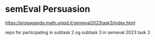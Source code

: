 # semEval Persuasion

https://propaganda.math.unipd.it/semeval2023task3/index.html

repo for participating in subtask 2 og subtask 3 in semeval 2023 task 3 
